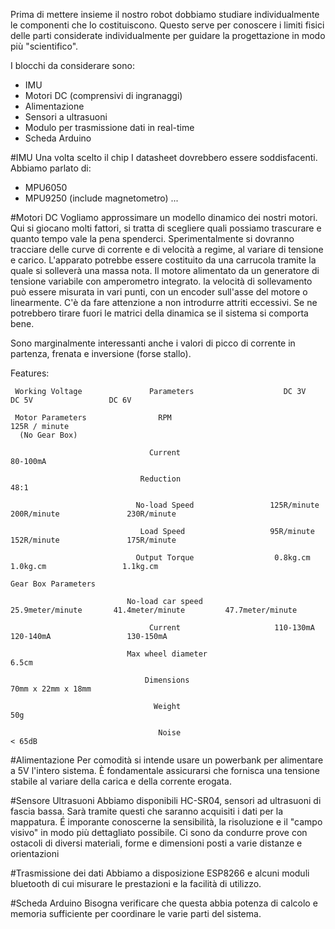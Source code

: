 Prima di mettere insieme il nostro robot dobbiamo studiare individualmente le componenti che lo costituiscono.
Questo serve per conoscere i limiti fisici delle parti considerate individualmente per guidare la progettazione in modo più "scientifico".

I blocchi da considerare sono:

- IMU
- Motori DC (comprensivi di ingranaggi)
- Alimentazione
- Sensori a ultrasuoni
- Modulo per trasmissione dati in real-time
- Scheda Arduino

#IMU
Una volta scelto il chip I datasheet dovrebbero essere soddisfacenti.
Abbiamo parlato di:
- MPU6050
- MPU9250 (include magnetometro)
...

#Motori DC
Vogliamo approssimare un modello dinamico dei nostri motori.
Qui si giocano molti fattori, si tratta di scegliere quali possiamo trascurare e quanto tempo vale la pena spenderci.
Sperimentalmente si dovranno tracciare delle curve di corrente e di velocità a regime, al variare di tensione e carico.
L'apparato potrebbe essere costituito da una carrucola tramite la quale si solleverà una massa nota.
Il motore alimentato da un generatore di tensione variabile con amperometro integrato.
la velocità di sollevamento può essere misurata in vari punti, con un encoder sull'asse del motore o linearmente.
C'è da fare attenzione a non introdurre attriti eccessivi.
Se ne potrebbero tirare fuori le matrici della dinamica se il sistema si comporta bene.

Sono marginalmente interessanti anche i valori di picco di corrente in partenza, frenata e inversione (forse stallo).


Features:

     Working Voltage               Parameters                    DC 3V                   DC 5V                 DC 6V

     Motor Parameters                RPM                                             125R / minute
      (No Gear Box)
	
                                   Current                                           80-100mA
	
                                 Reduction                                             48:1

                                No-load Speed                 125R/minute           200R/minute               230R/minute

                                 Load Speed                   95R/minute            152R/minute               175R/minute

                                Output Torque                  0.8kg.cm               1.0kg.cm                 1.1kg.cm

    Gear Box Parameters

                              No-load car speed             25.9meter/minute       41.4meter/minute         47.7meter/minute

                                   Current                     110-130mA              120-140mA                 130-150mA

                              Max wheel diameter                                        6.5cm

                                  Dimensions                                       70mm x 22mm x 18mm            
                                    
                                    Weight                                              50g            

                                     Noise                                             < 65dB


#Alimentazione
Per comodità si intende usare un powerbank per alimentare a 5V l'intero sistema. 
È fondamentale assicurarsi che fornisca una tensione stabile al variare della carica e della corrente erogata.

#Sensore Ultrasuoni
Abbiamo disponibili HC-SR04, sensori ad ultrasuoni di fascia bassa. 
Sarà tramite questi che saranno acquisiti i dati per la mappatura.
É imporante conoscerne la sensibilità, la risoluzione e il "campo visivo" in modo più dettagliato possibile.
Ci sono da condurre prove con ostacoli di diversi materiali, forme e dimensioni posti a varie distanze e orientazioni

#Trasmissione dei dati
Abbiamo a disposizione ESP8266 e alcuni moduli bluetooth di cui misurare le prestazioni e la facilità di utilizzo.

#Scheda Arduino
Bisogna verificare che questa abbia potenza di calcolo e memoria sufficiente per coordinare le varie parti del sistema.
